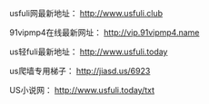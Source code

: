 usfuli网最新地址：
http://www.usfuli.club

91vipmp4在线最新网址：
http://vip.91vipmp4.name

us轻fuli最新地址：
http://www.usfuli.today

us爬墙专用梯子：
http://jiasd.us/6923

US小说网：
http://www.usfuli.today/txt
